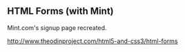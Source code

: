 ## HTML Forms (with Mint)
 Mint.com's signup page recreated.

http://www.theodinproject.com/html5-and-css3/html-forms
